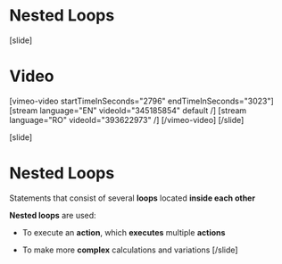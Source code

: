 # Nested Loops

[slide]
# Video

[vimeo-video startTimeInSeconds="2796" endTimeInSeconds="3023"]
[stream language="EN" videoId="345185854" default /]
[stream language="RO" videoId="393622973" /]
[/vimeo-video]
[/slide]

[slide]
# Nested Loops
Statements that consist of several **loops** located **inside each other**

**Nested loops** are used:

* To execute an **action**, which **executes** multiple **actions**

* To make more **complex** calculations and variations
[/slide]